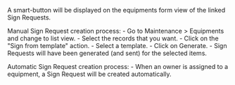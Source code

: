 A smart-button will be displayed on the equipments form view of the
linked Sign Requests.

Manual Sign Request creation process: - Go to Maintenance \> Equipments
and change to list view. - Select the records that you want. - Click on
the "Sign from template" action. - Select a template. - Click on
Generate. - Sign Requests will have been generated (and sent) for the
selected items.

Automatic Sign Request creation process: - When an owner is assigned to
a equipment, a Sign Request will be created automatically.
